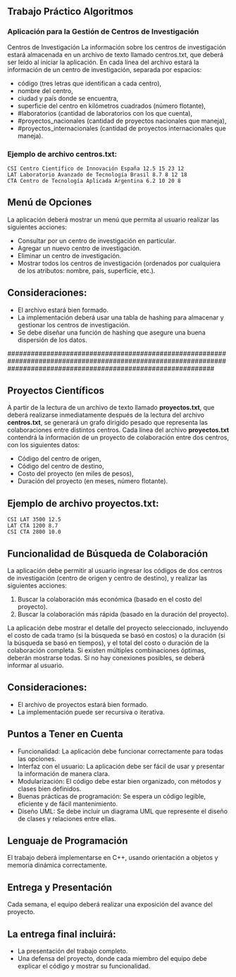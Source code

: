 ## Trabajo Práctico Algoritmos

### Aplicación para la Gestión de Centros de Investigación

Centros de Investigación
La información sobre los centros de investigación estará almacenada en un archivo de texto llamado
centros.txt, que deberá ser leído al iniciar la aplicación.
En cada línea del archivo estará la información de un centro de investigación, separada por
espacios:

- código (tres letras que identifican a cada centro),
- nombre del centro,
- ciudad y país donde se encuentra,
- superficie del centro en kilómetros cuadrados (número flotante),
- #laboratorios (cantidad de laboratorios con los que cuenta),
- #proyectos_nacionales (cantidad de proyectos nacionales que maneja),
- #proyectos_internacionales (cantidad de proyectos internacionales que maneja).

### Ejemplo de archivo centros.txt:
```
CSI Centro Científico de Innovación España 12.5 15 23 12
LAT Laboratorio Avanzado de Tecnología Brasil 8.7 8 12 18
CTA Centro de Tecnología Aplicada Argentina 6.2 10 20 8
```
## Menú de Opciones

La aplicación deberá mostrar un menú que permita al usuario realizar las siguientes acciones:

- Consultar por un centro de investigación en particular.
- Agregar un nuevo centro de investigación.
- Eliminar un centro de investigación.
- Mostrar todos los centros de investigación (ordenados por cualquiera de los atributos: nombre, país, superficie, etc.).

## Consideraciones:
- El archivo estará bien formado.
- La implementación deberá usar una tabla de hashing para almacenar y gestionar los centros de investigación.
- Se debe diseñar una función de hashing que asegure una buena dispersión de los datos.


#####################################################################################################################################################################
## Proyectos Científicos

A partir de la lectura de un archivo de texto llamado **proyectos.txt**, que deberá realizarse
inmediatamente después de la lectura del archivo **centros.txt**, se generará un grafo dirigido
pesado que representa las colaboraciones entre distintos centros.
Cada línea del archivo **proyectos.txt** contendrá la información de un proyecto de colaboración
entre dos centros, con los siguientes datos:

- Código del centro de origen,
- Código del centro de destino,
- Costo del proyecto (en miles de pesos),
- Duración del proyecto (en meses, número flotante).

## Ejemplo de archivo proyectos.txt:
```
CSI LAT 3500 12.5
LAT CTA 1200 8.7
CSI CTA 2800 10.0
```

## Funcionalidad de Búsqueda de Colaboración

La aplicación debe permitir al usuario ingresar los códigos de dos centros de investigación (centro de origen y centro de destino), y realizar las siguientes acciones:

1. Buscar la colaboración más económica (basado en el costo del proyecto).
2. Buscar la colaboración más rápida (basado en la duración del proyecto).

La aplicación debe mostrar el detalle del proyecto seleccionado, incluyendo el costo de cada tramo (si la búsqueda se basó en costos) o la duración (si la búsqueda se basó en tiempos), y el total del costo o duración de la colaboración completa. Si existen múltiples combinaciones óptimas, deberán mostrarse todas. Si no hay conexiones posibles, se deberá informar al usuario.

## Consideraciones:

- El archivo de proyectos estará bien formado.
- La implementación puede ser recursiva o iterativa.
## Puntos a Tener en Cuenta
- Funcionalidad: La aplicación debe funcionar correctamente para todas las opciones.
- Interfaz con el usuario: La aplicación debe ser fácil de usar y presentar la información de manera clara.
- Modularización: El código debe estar bien organizado, con métodos y clases bien definidos.
- Buenas prácticas de programación: Se espera un código legible, eficiente y de fácil mantenimiento.
- Diseño UML: Se debe incluir un diagrama UML que represente el diseño de clases y relaciones entre ellas.

## Lenguaje de Programación

El trabajo deberá implementarse en C++, usando orientación a objetos y memoria dinámica correctamente.

## Entrega y Presentación

Cada semana, el equipo deberá realizar una exposición del avance del proyecto. 

## La entrega final incluirá:

- La presentación del trabajo completo.
- Una defensa del proyecto, donde cada miembro del equipo debe explicar el código y mostrar su funcionalidad.